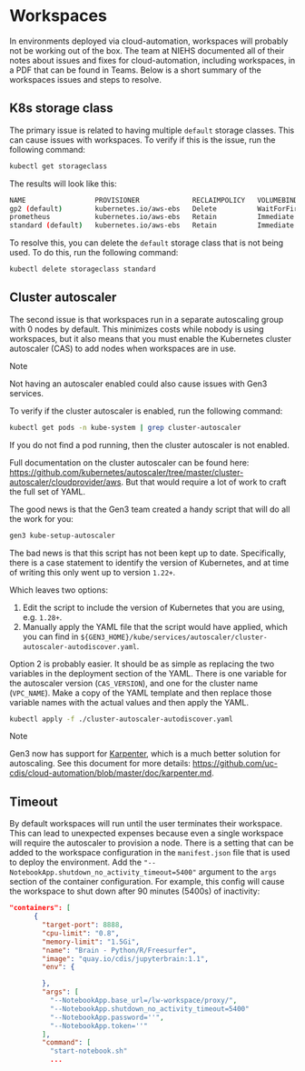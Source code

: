 # Workspaces

In environments deployed via cloud-automation, workspaces will probably not be working out of the box. The team at NIEHS documented all of their notes about issues and fixes for cloud-automation, including workspaces, in a PDF that can be found in Teams. Below is a short summary of the workspaces issues and steps to resolve.

## K8s storage class
The primary issue is related to having multiple `default` storage classes. This can cause issues with workspaces. To verify if this is the issue, run the following command:

```bash
kubectl get storageclass
```

The results will look like this:

```bash
NAME                 PROVISIONER             RECLAIMPOLICY   VOLUMEBINDINGMODE      ALLOWVOLUMEEXPANSION   AGE
gp2 (default)        kubernetes.io/aws-ebs   Delete          WaitForFirstConsumer   false                  123d
prometheus           kubernetes.io/aws-ebs   Retain          Immediate              false                  123d
standard (default)   kubernetes.io/aws-ebs   Retain          Immediate              false                  123d
```

To resolve this, you can delete the `default` storage class that is not being used. To do this, run the following command:

```bash
kubectl delete storageclass standard
```

## Cluster autoscaler
The second issue is that workspaces run in a separate autoscaling group with 0 nodes by default. This minimizes costs while nobody is using workspaces, but it also means that you must enable the Kubernetes cluster autoscaler (CAS) to add nodes when workspaces are in use.

>[!NOTE]
>Not having an autoscaler enabled could also cause issues with Gen3 services.

To verify if the cluster autoscaler is enabled, run the following command:

```bash
kubectl get pods -n kube-system | grep cluster-autoscaler
```

If you do not find a pod running, then the cluster autoscaler is not enabled.

Full documentation on the cluster autoscaler can be found here: https://github.com/kubernetes/autoscaler/tree/master/cluster-autoscaler/cloudprovider/aws. But that would require a lot of work to craft the full set of YAML.

The good news is that the Gen3 team created a handy script that will do all the work for you:

```bash
gen3 kube-setup-autoscaler
```

The bad news is that this script has not been kept up to date. Specifically, there is a case statement to identify the version of Kubernetes, and at time of writing this only went up to version `1.22+`.

Which leaves two options:
1. Edit the script to include the version of Kubernetes that you are using, e.g. `1.28+`.
2. Manually apply the YAML file that the script would have applied, which you can find in `${GEN3_HOME}/kube/services/autoscaler/cluster-autoscaler-autodiscover.yaml`.

Option 2 is probably easier. It should be as simple as replacing the two variables in the deployment section of the YAML. There is one variable for the autoscaler version (`CAS_VERSION`), and one for the cluster name (`VPC_NAME`). Make a copy of the YAML template and then replace those variable names with the actual values and then apply the YAML.

```bash
kubectl apply -f ./cluster-autoscaler-autodiscover.yaml
```

>[!NOTE]
>Gen3 now has support for [Karpenter](https://karpenter.sh/), which is a much better solution for autoscaling. See this document for more details: https://github.com/uc-cdis/cloud-automation/blob/master/doc/karpenter.md.

## Timeout
By default workspaces will run until the user terminates their workspace. This can lead to unexpected expenses because even a single workspace will require the autoscaler to provision a node. There is a setting that can be added to the workspace configuration in the `manifest.json` file that is used to deploy the environment. Add the `"--NotebookApp.shutdown_no_activity_timeout=5400"` argument to the `args` section of the container configuration. For example, this config will cause the workspace to shut down after 90 minutes (5400s) of inactivity:

```json
"containers": [
      {
        "target-port": 8888,
        "cpu-limit": "0.8",
        "memory-limit": "1.5Gi",
        "name": "Brain - Python/R/Freesurfer",
        "image": "quay.io/cdis/jupyterbrain:1.1",
        "env": {

        },
        "args": [
          "--NotebookApp.base_url=/lw-workspace/proxy/",
          "--NotebookApp.shutdown_no_activity_timeout=5400"
          "--NotebookApp.password=''",
          "--NotebookApp.token=''"
        ],
        "command": [
          "start-notebook.sh"
          ...
```
